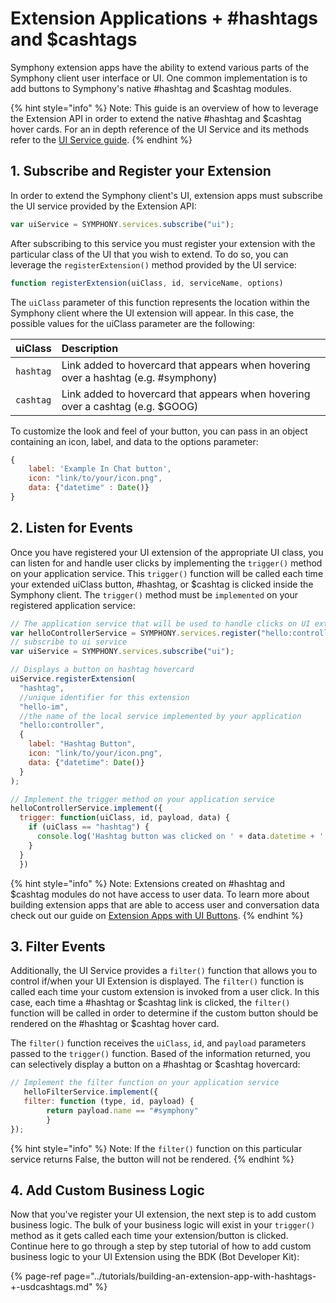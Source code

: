 # Extension Applications + \#hashtags and $cashtags

Symphony extension apps have the ability to extend various parts of the Symphony client user interface or UI. One common implementation is to add buttons to Symphony's native \#hashtag and $cashtag modules.

{% hint style="info" %}
Note: This guide is an overview of how to leverage the Extension API in order to extend the native \#hashtag and $cashtag hover cards. For an in depth reference of the UI Service and its methods refer to the [UI Service guide](../../developer-tools/developer-tools/ui-style-guide/).
{% endhint %}

## 1.  Subscribe and Register your Extension

In order to extend the Symphony client's UI, extension apps must subscribe the UI service provided by the Extension API:

```javascript
var uiService = SYMPHONY.services.subscribe("ui");
```

After subscribing to this service you must register your extension with the particular class of the UI that you wish to extend. To do so, you can leverage the `registerExtension()` method provided by the UI service:

```javascript
function registerExtension(uiClass, id, serviceName, options)
```

The `uiClass` parameter of this function represents the location within the Symphony client where the UI extension will appear. In this case, the possible values for the uiClass parameter are the following:

| uiClass | Description |
| :--- | :--- |
| `hashtag` | Link added to hovercard that appears when hovering over a hashtag \(e.g. \#symphony\) |
| `cashtag` | Link added to hovercard that appears when hovering over a cashtag \(e.g. $GOOG\) |

To customize the look and feel of your button, you can pass in an object containing an icon, label, and data to the options parameter:

```javascript
{
    label: 'Example In Chat button',
    icon: "link/to/your/icon.png",
    data: {"datetime" : Date()}
}
```

## 2.  Listen for Events

Once you have registered your UI extension of the appropriate UI class, you can listen for and handle user clicks by implementing the `trigger()` method on your application service. This `trigger()` function will be called each time your extended uiClass button, \#hashtag, or $cashtag is clicked inside the Symphony client. The `trigger()` method must be `implemented` on your registered application service:

```javascript
// The application service that will be used to handle clicks on UI extensions
var helloControllerService = SYMPHONY.services.register("hello:controller");
// subscribe to ui service
var uiService = SYMPHONY.services.subscribe("ui");

// Displays a button on hashtag hovercard
uiService.registerExtension(
  "hashtag", 
  //unique identifier for this extension
  "hello-im",
  //the name of the local service implemented by your application
  "hello:controller", 
  {
    label: "Hashtag Button", 
    icon: "link/to/your/icon.png",
    data: {"datetime": Date()}
  }
);

// Implement the trigger method on your application service
helloControllerService.implement({
  trigger: function(uiClass, id, payload, data) {
    if (uiClass == "hashtag") {
      console.log('Hashtag button was clicked on ' + data.datetime + '.');
    }
  }
  })
```

{% hint style="info" %}
Note: Extensions created on \#hashtag and $cashtag modules do not have access to user data. To learn more about building extension apps that are able to access user and conversation data check out our guide on [Extension Apps with UI Buttons](extension-applications-+-ui-buttons.md#receiving-conversation-and-user-data).
{% endhint %}

## 3.  Filter Events

Additionally, the UI Service provides a `filter()` function that allows you to control if/when your UI Extension is displayed. The `filter()` function is called each time your custom extension is invoked from a user click. In this case, each time a \#hashtag or $cashtag link is clicked, the `filter()` function will be called in order to determine if the custom button should be rendered on the \#hashtag or $cashtag hover card.

The `filter()` function receives the `uiClass`, `id`, and `payload` parameters passed to the `trigger()` function. Based of the information returned, you can selectively display a button on a \#hashtag or $cashtag hovercard:

```javascript
// Implement the filter function on your application service
   helloFilterService.implement({
   filter: function (type, id, payload) {
        return payload.name == "#symphony"
        }
});
```

{% hint style="info" %}
Note: If the `filter()` function on this particular service returns False, the button will not be rendered.
{% endhint %}

## 4.  Add Custom Business Logic

Now that you've register your UI extension, the next step is to add custom business logic. The bulk of your business logic will exist in your `trigger()` method as it gets called each time your extension/button is clicked. Continue here to go through a step by step tutorial of how to add custom business logic to your UI Extension using the BDK \(Bot Developer Kit\):

{% page-ref page="../tutorials/building-an-extension-app-with-hashtags-+-usdcashtags.md" %}


